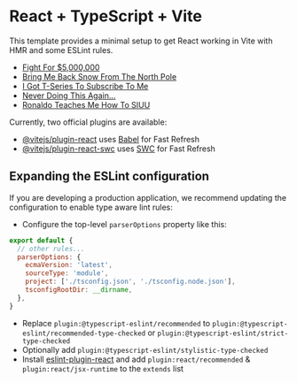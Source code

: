 # React + TypeScript + Vite

This template provides a minimal setup to get React working in Vite with HMR and some ESLint rules.

<!-- YOUTUBE:START -->
- [Fight For $5,000,000](https://www.youtube.com/watch?v=Fa2fBRhy1jM)
- [Bring Me Back Snow From The North Pole](https://www.youtube.com/watch?v=DBPYB8WkkDc)
- [I Got T-Series To Subscribe To Me](https://www.youtube.com/watch?v=zvBXpoBegwE)
- [Never Doing This Again…](https://www.youtube.com/watch?v=LJDN7dzrErg)
- [Ronaldo Teaches Me How To SIUU](https://www.youtube.com/watch?v=SWc8fI_9iqA)
<!-- YOUTUBE:END -->

Currently, two official plugins are available:

- [@vitejs/plugin-react](https://github.com/vitejs/vite-plugin-react/blob/main/packages/plugin-react/README.md) uses [Babel](https://babeljs.io/) for Fast Refresh
- [@vitejs/plugin-react-swc](https://github.com/vitejs/vite-plugin-react-swc) uses [SWC](https://swc.rs/) for Fast Refresh

## Expanding the ESLint configuration

If you are developing a production application, we recommend updating the configuration to enable type aware lint rules:

- Configure the top-level `parserOptions` property like this:

```js
export default {
  // other rules...
  parserOptions: {
    ecmaVersion: 'latest',
    sourceType: 'module',
    project: ['./tsconfig.json', './tsconfig.node.json'],
    tsconfigRootDir: __dirname,
  },
}
```

- Replace `plugin:@typescript-eslint/recommended` to `plugin:@typescript-eslint/recommended-type-checked` or `plugin:@typescript-eslint/strict-type-checked`
- Optionally add `plugin:@typescript-eslint/stylistic-type-checked`
- Install [eslint-plugin-react](https://github.com/jsx-eslint/eslint-plugin-react) and add `plugin:react/recommended` & `plugin:react/jsx-runtime` to the `extends` list
